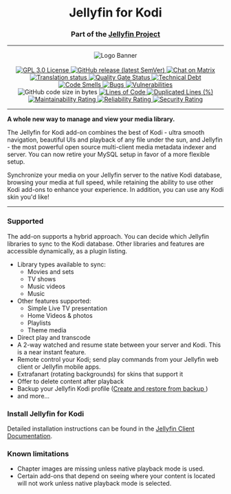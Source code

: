<h1 align="center">Jellyfin for Kodi</h1>
<h3 align="center">Part of the <a href="https://jellyfin.org">Jellyfin Project</a></h3>

---

<p align="center">
<img alt="Logo Banner" src="https://raw.githubusercontent.com/jellyfin/jellyfin-ux/master/branding/SVG/banner-logo-solid.svg?sanitize=true"/>
<br/>
<br/>
<a href="https://github.com/jellyfin/jellyfin-kodi">
<img src="https://img.shields.io/github/license/jellyfin/jellyfin-kodi" alt="GPL 3.0 License" />
</a>
<a href="https://github.com/jellyfin/jellyfin-kodi/releases">
<img src="https://img.shields.io/github/v/release/jellyfin/jellyfin-kodi" alt="GitHub release (latest SemVer)" />
</a>
<a href="https://matrix.to/#/+jellyfin:matrix.org">
<img alt="Chat on Matrix" src="https://img.shields.io/matrix/jellyfin:matrix.org.svg?logo=matrix"/>
</a>
<br />
<a href="https://translate.jellyfin.org/engage/jellyfin/?utm_source=widget">
<img src="https://translate.jellyfin.org/widgets/jellyfin/-/jellyfin-kodi/svg-badge.svg" alt="Translation status" />
</a>
<a href="https://sonarcloud.io/dashboard?id=jellyfin_jellyfin-kodi">
<img src="https://sonarcloud.io/api/project_badges/measure?project=jellyfin_jellyfin-kodi&metric=alert_status" alt="Quality Gate Status" />
</a>
<a href="https://sonarcloud.io/dashboard?id=jellyfin_jellyfin-kodi">
<img src="https://sonarcloud.io/api/project_badges/measure?project=jellyfin_jellyfin-kodi&metric=sqale_index" alt="Technical Debt" />
</a>
<br />
<a href="https://sonarcloud.io/dashboard?id=jellyfin_jellyfin-kodi">
<img src="https://sonarcloud.io/api/project_badges/measure?project=jellyfin_jellyfin-kodi&metric=code_smells" alt="Code Smells" />
</a>
<a href="https://sonarcloud.io/dashboard?id=jellyfin_jellyfin-kodi">
<img src="https://sonarcloud.io/api/project_badges/measure?project=jellyfin_jellyfin-kodi&metric=bugs" alt="Bugs" />
</a>
<a href="https://sonarcloud.io/dashboard?id=jellyfin_jellyfin-kodi">
<img src="https://sonarcloud.io/api/project_badges/measure?project=jellyfin_jellyfin-kodi&metric=vulnerabilities" alt="Vulnerabilities" />
</a>
<br />
<img src="https://img.shields.io/github/languages/code-size/jellyfin/jellyfin-kodi" alt="GitHub code size in bytes" />
<a href="https://sonarcloud.io/dashboard?id=jellyfin_jellyfin-kodi">
<img src="https://sonarcloud.io/api/project_badges/measure?project=jellyfin_jellyfin-kodi&metric=ncloc" alt="Lines of Code" />
</a>
<a href="https://sonarcloud.io/dashboard?id=jellyfin_jellyfin-kodi">
<img src="https://sonarcloud.io/api/project_badges/measure?project=jellyfin_jellyfin-kodi&metric=duplicated_lines_density" alt="Duplicated Lines (%)" />
</a>
<br />
<a href="https://sonarcloud.io/dashboard?id=jellyfin_jellyfin-kodi">
<img src="https://sonarcloud.io/api/project_badges/measure?project=jellyfin_jellyfin-kodi&metric=sqale_rating" alt="Maintainability Rating" />
</a>
<a href="https://sonarcloud.io/dashboard?id=jellyfin_jellyfin-kodi">
<img src="https://sonarcloud.io/api/project_badges/measure?project=jellyfin_jellyfin-kodi&metric=reliability_rating" alt="Reliability Rating" />
</a>
<a href="https://sonarcloud.io/dashboard?id=jellyfin_jellyfin-kodi">
<img src="https://sonarcloud.io/api/project_badges/measure?project=jellyfin_jellyfin-kodi&metric=security_rating" alt="Security Rating" />
</a>
</p>

---

**A whole new way to manage and view your media library.**

The Jellyfin for Kodi add-on combines the best of Kodi - ultra smooth navigation, beautiful UIs and playback of any file under the sun, and Jellyfin - the most powerful open source multi-client media metadata indexer and server. You can now retire your MySQL setup in favor of a more flexible setup.

Synchronize your media on your Jellyfin server to the native Kodi database, browsing your media at full speed, while retaining the ability to use other Kodi add-ons to enhance your experience. In addition, you can use any Kodi skin you'd like!

---

### Supported

The add-on supports a hybrid approach. You can decide which Jellyfin libraries to sync to the Kodi database. Other libraries and features are accessible dynamically, as a plugin listing.
- Library types available to sync:
  + Movies and sets
  + TV shows
  + Music videos
  + Music
- Other features supported:
  + Simple Live TV presentation
  + Home Videos & photos
  + Playlists
  + Theme media
- Direct play and transcode
- A 2-way watched and resume state between your server and Kodi. This is a near instant feature.
- Remote control your Kodi; send play commands from your Jellyfin web client or Jellyfin mobile apps.
- Extrafanart (rotating backgrounds) for skins that support it
- Offer to delete content after playback
- Backup your Jellyfin Kodi profile ([Create and restore from backup
](https://web.archive.org/web/20190202213116/https://github.com/MediaBrowser/plugin.video.emby/wiki/create-and-restore-from-backup))
- and more...

### Install Jellyfin for Kodi

Detailed installation instructions can be found in the [Jellyfin Client Documentation](https://docs.jellyfin.org/general/clients/kodi.html).

<!-- Get started with the [wiki guide](https://github.com/MediaBrowser/plugin.video.emby/wiki) -->

### Known limitations
- Chapter images are missing unless native playback mode is used.
- Certain add-ons that depend on seeing where your content is located will not work unless native playback mode is selected.

